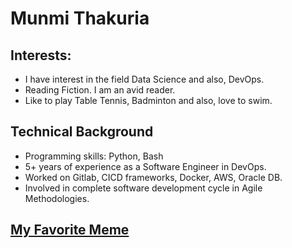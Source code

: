 # Munmi Thakuria

## Interests:
   - I have interest in the field Data Science and also, DevOps.
   - Reading Fiction. I am an avid reader.
   - Like to play Table Tennis, Badminton and also, love to swim.

## Technical Background
   - Programming skills: Python, Bash
   - 5+ years of experience as a Software Engineer in DevOps.
   - Worked on Gitlab, CICD frameworks, Docker, AWS, Oracle DB.
   - Involved in complete software development cycle in Agile Methodologies.

## [My Favorite Meme](https://www.boredpanda.com/blog/wp-content/uploads/2023/03/64132b542350d_hey-pandas-post-your-favorite-the-office-meme.jpg)
